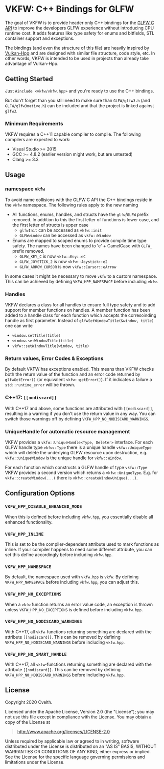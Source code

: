 # VKFW: C++ Bindings for GLFW
The goal of VKFW is to provide header only C++ bindings for the [GLFW C API](https://github.com/glfw/glfw) to improve the developers GLFW experience without introducing CPU runtime cost. It adds features like type safety for enums and bitfields, STL container support and exceptions.

The bindings (and even the structure of this file) are heavily inspired by [Vulkan-Hpp](https://github.com/KhronosGroup/Vulkan-Hpp) and are designed with similar file structure, code style, etc. In other words, VKFW is intended to be used in projects than already take advantage of Vulkan-Hpp.

## Getting Started
Just `#include <vkfw/vkfw.hpp>` and you're ready to use the C++ bindings.

But don't forget than you still need to make sure than `GLFW/glfw3.h` (and `GLFW/glfw3native.h`) can be included and that the project is linked against `glfw3`.

### Minimum Requirements
VKFW requires a C++11 capable compiler to compile. The following compilers are expected to work:
- Visual Studio >= 2015
- GCC >= 4.8.2 (earlier version might work, but are untested)
- Clang >= 3.3

## Usage
### namespace `vkfw`
To avoid name collisions with the GLFW C API the C++ bindings reside in the `vkfw` namespace. The following rules apply to the new naming

- All functions, enums, handles, and structs have the `glfw`/`GLFW` prefix removed. In addition to this the first letter of functions is lower case, and the first letter of structs is upper case
    - `glfwInit` can be accessed as `vkfw::init`
    - `GLFWwindow` can be accessed as `vkfw::Window`
- Enums are mapped to scoped enums to provide compile time type safety. The names have been changed to 'e' + CamelCase with `GLFW_` prefix removed.
    - `GLFW_KEY_C` is now `vkfw::Key::eC`
    - `GLFW_JOYSTICK_2` is now `vkfw::Joystick::e2`
    - `GLFW_ARROW_CURSOR` is now `vkfw::Cursor::eArrow`

In some cases it might be necessary to move `vkfw` to a custom namespace. This can be achieved by defining `VKFW_HPP_NAMESPACE` before including `vkfw`.

### Handles
VKFW declares a class for all handles to ensure full type safety and to add support for member functions on handles. A member function has been added to a handle class for each function which accepts the corresoinding handle as first parameter. Instead of `glfwSetWindowTitle(&window, title)` one can write
- `window.setTitle(title)`
- `window.setWindowTitle(title)`
- `vkfw::setWindowTitle(window, title)`

### Return values, Error Codes & Exceptions
By default VKFW has exceptions enabled. This means than VKFW checks both the return value of the function and an error code returned by `glfwGetError()` (or equivalent `vkfw::getError()`). If it indicates a failure a `std::runtime_error` will be thrown.

[comment]: # (If exception handling is disabled by defining `VKFW_HPP_NO_EXCEPTIONS` the type of `vkfw::ResultValue<SomeType>::type` is a struct holding a `vkfw::Result` and a `SomeType`. This struct supports unpacking the return values by using `std::tie`.)

### C++17: `[[nodiscard]]`
With C++17 and above, some functions are attributed with `[[nodiscard]]`, resulting in a warning if you don't use the return value in any way. You can switch those warnings off by defining `VKFW_HPP_NO_NODISCARD_WARNINGS`.

### UniqueHandle for automatic resource management
VKFW provides a `vkfw::UniqueHandle<Type, Deleter>` interface. For each GLFW handle type `vkfw::Type` there is a unique handle `vkfw::UniqueType` which will delete the underlying GLFW resource upon destruction, e.g. `vkfw::UniqueWindow` is the unique handle for `vkfw::Window`.

For each function which constructs a GLFW handle of type `vkfw::Type` VKFW provides a second version which returns a `vkfw::UniqueType`. E.g. for `vkfw::createWindow(...)` there is `vkfw::createWindowUnique(...)`.

[comment]: # (Note that using vk::UniqueHandle comes at a cost since most deleters have to store the vk::AllocationCallbacks and parent handle used for construction because they are required for automatic destruction.)

[comment]: # (Custom assertions???)

[comment]: # (Type Traits???)

## Configuration Options

[comment]: # (`VKFW_HPP_ASSERT`)
[comment]: # (`VKFW_HPP_ASSERT_ON_RESULT`)
[comment]: # (`VKFW_HPP_DEFAULT_DISPATCHER`)
[comment]: # (`VKFW_HPP_DEFAULT_DISPATCHER_TYPE`)
[comment]: # (`VKFW_HPP_DEFAULT_DISPATCH_LOADER_DYNAMIC_STORAGE`)

### `VKFW_HPP_DISABLE_ENHANCED_MODE`
When this is defined before including `vkfw.hpp`, you essentially disable all enhanced functionality. 

[comment]: # (All you then get is improved compile time error detection, via scoped enums, usage of the helper class vk::Flags for bitmasks, wrapper structs for all vulkan structs providing default initialization, and the helper class vk::StructureChain for compile-time construction of structure chains.)

[comment]: # (`VKFW_HPP_DISPATCH_LOADER_DYNAMIC`)
[comment]: # (`VKFW_HPP_ENABLE_DYNAMIC_LOADER_TOOL`)

### `VKFW_HPP_INLINE`
This is set to be the compiler-dependent attribute used to mark functions as inline. If your compiler happens to need some different attribute, you can set this define accordingly before including `vkfw.hpp`.

### `VKFW_HPP_NAMESPACE`
By default, the namespace used with `vkfw.hpp` is `vkfw`. By defining `VKFW_HPP_NAMESPACE` before including `vkfw.hpp`, you can adjust this.

### `VKFW_HPP_NO_EXCEPTIONS`
When a `vkfw` function returns an error value code, an exception is thrown unless `VKFW_HPP_NO_EXCEPTIONS` is defined before including `vkfw.hpp`.

### `VKFW_HPP_NO_NODISCARD_WARNINGS`
With C++17, all `vkfw`-functions returning something are declared with the attribute `[[nodiscard]]`. This can be removed by defining `VKFW_HPP_NO_NODISCARD_WARNINGS` before including `vkfw.hpp`.

### `VKFW_HPP_NO_SMART_HANDLE`
With C++17, all `vkfw`-functions returning something are declared with the attribute `[[nodiscard]]`. This can be removed by defining `VKFW_HPP_NO_NODISCARD_WARNINGS` before including `vkfw.hpp`.

[comment]: # (`VKFW_HPP_NO_SPACESHIP_OPERATOR`)
[comment]: # (`VKFW_HPP_TYPESAFE_CONVERSION`)

## License
Copyright 2020 Cvelth.

Licensed under the Apache License, Version 2.0 (the "License"); you may not use this file except in compliance with the License. You may obtain a copy of the License at

> http://www.apache.org/licenses/LICENSE-2.0

Unless required by applicable law or agreed to in writing, software distributed under the License is distributed on an "AS IS" BASIS, WITHOUT WARRANTIES OR CONDITIONS OF ANY KIND, either express or implied. See the License for the specific language governing permissions and limitations under the License.
